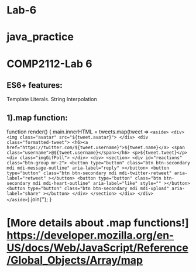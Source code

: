 # Lab-6

# java_practice
# COMP2112-Lab 6
## ES6+ features:
Template Literals. String Interpolation
## 1).map function: 

function render() {
  main.innerHTML = tweets.map(tweet => `
        <aside>
         <div>
            <img class="avatar" src="${tweet.avatar}">
         </div>
         <div class="formatted-tweet">
            <h6><a href="https://twitter.com/${tweet.username}">${tweet.name}</a> <span class="username">@${tweet.username}</span></h6>
            <p>${tweet.tweet}</p>
            <div class="imgGifPoll">
            </div>
            <div>
                <section>
                    <div id="reactions" class="btn-group mr-2">
                        <button
                            type="button"
                            class="btn btn-secondary mdi mdi-message-outline"
                            aria-label="reply"
                        ></button>
                        <button
                            type="button"
                            class="btn btn-secondary mdi mdi-twitter-retweet"
                            aria-label="retweet"
                        ></button>
                        <button
                            type="button"
                            class="btn btn-secondary mdi mdi-heart-outline"
                            aria-label="like"
                            style=""
                        ></button>
                        <button
                            type="button"
                            class="btn btn-secondary mdi mdi-upload"
                            aria-label="share"
                        ></button>
                    </div>
                </section>
            </div>
        </div>
        </aside>
          `).join('');
}

# [More details about .map functions!] https://developer.mozilla.org/en-US/docs/Web/JavaScript/Reference/Global_Objects/Array/map


